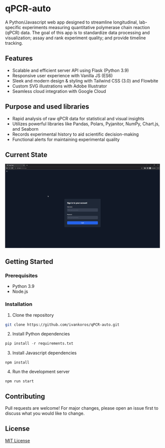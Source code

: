 # qPCR-auto

A Python/Javascript web app designed to streamline longitudinal, lab-specific experiments measuring quantitative polymerase chain reaction (qPCR) data. The goal of this app is to standardize data processing and visualization; assay and rank experiment quality; and provide timeline tracking.

## Features

- Scalable and efficient server API using Flask (Python 3.9)
- Responsive user experience with Vanilla JS (ES6)
- Sleek and modern design & styling with Tailwind CSS (3.0) and Flowbite
- Custom SVG illustrations with Adobe Illustrator
- Seamless cloud integration with Google Cloud

## Purpose and used libraries
- Rapid analysis of raw qPCR data for statistical and visual insights
- Utilizes powerful libraries like Pandas, Polars, Pyjanitor, NumPy, Chart.js, and Seaborn
- Records experimental history to aid scientific decision-making
- Functional alerts for maintaining experimental quality

## Current State

![Animation](Animation.gif)

## Getting Started

### Prerequisites

- Python 3.9
- Node.js

### Installation

1. Clone the repository

```bash
git clone https://github.com/ivankoros/qPCR-auto.git
```
2. Install Python dependencies
```python
pip install -r requirements.txt
```

3. Install Javascript dependencies
```
npm install
```

4. Run the development server
```
npm run start
```

## Contributing

Pull requests are welcome! For major changes, please open an issue first to discuss what you would like to change.

## License

[MIT License](https://choosealicense.com/licenses/mit/)



